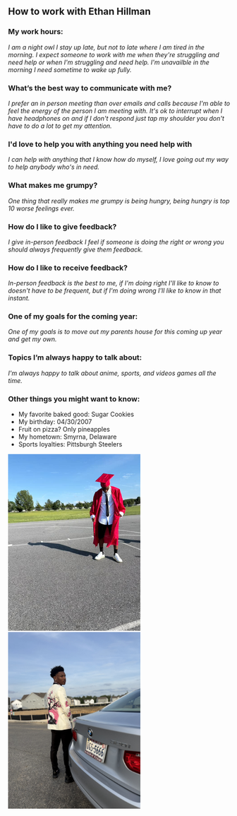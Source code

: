  
## How to work with Ethan Hillman


### My work hours:
*I am a night owl I stay up late, but not to late where I am tired in the morning.
I expect someone to work with me when they're struggling and need help or when I'm struggling and need help.
I'm unavailble in the morning I need sometime to wake up fully.*

### What’s the best way to communicate with me?
*I prefer an in person meeting than over emails and calls because I'm able to feel the energy of the person I am meeting with.
It's ok to interrupt when I have headphones on and if I don't respond just tap my shoulder you don't have to do a lot to get my attention.*


### I'd love to help you with anything you need help with
*I can help with anything that I know how do myself, I love going out my way to help anybody who's in need.*

### What makes me grumpy?
*One thing that really makes me grumpy is being hungry, being hungry is top 10 worse feelings ever.*

### How do I like to give feedback?
*I give in-person feedback I feel if someone is doing the right or wrong you should always frequently give them feedback.*

### How do I like to receive feedback?
*In-person feedback is the best to me, if I'm doing right I'll like to know to doesn't have to be frequent, but if I'm doing wrong I'll like to know in that instant.*

### One of my goals for the coming year:
*One of my goals is to move out my parents house for this coming up year and get my own.*

### Topics I’m always happy to talk about:
*I'm always happy to talk about anime, sports, and videos games all the time.*

### Other things you might want to know:

* My favorite baked good: Sugar Cookies
* My birthday: 04/30/2007
* Fruit on pizza? Only pineapples 
* My hometown: Smyrna, Delaware
* Sports loyalties: Pittsburgh Steelers

<img src="images/79AD1D98-E731-4907-94F1-E7F24320C63F.jpg" alt="Alt text" width="300"/>
<img src="images/IMG_4975.jpeg" alt="Alt text" width="300"/>